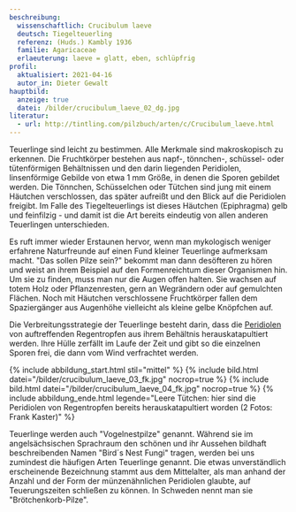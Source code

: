 ```yaml
---
beschreibung:
  wissenschaftlich: Crucibulum laeve
  deutsch: Tiegelteuerling
  referenz: (Huds.) Kambly 1936
  familie: Agaricaceae
  erlaeuterung: laeve = glatt, eben, schlüpfrig
profil:
  aktualisiert: 2021-04-16
  autor_in: Dieter Gewalt
hauptbild:
  anzeige: true
  datei: /bilder/crucibulum_laeve_02_dg.jpg
literatur:
  - url: http://tintling.com/pilzbuch/arten/c/Crucibulum_laeve.html
---
```

Teuerlinge sind leicht zu bestimmen. Alle Merkmale sind makroskopisch zu erkennen. Die Fruchtkörper bestehen aus napf-, tönnchen-, schüssel- oder tütenförmigen Behältnissen und den darin liegenden Peridiolen, linsenförmige Gebilde von etwa 1 mm Größe, in denen die Sporen gebildet werden. Die Tönnchen, Schüsselchen oder Tütchen sind jung mit einem Häutchen verschlossen, das später aufreißt und den Blick auf die Peridiolen freigibt. Im Falle des Tiegelteuerlings ist dieses Häutchen (Epiphragma) gelb und feinfilzig - und damit ist die Art bereits eindeutig von allen anderen Teuerlingen unterschieden.

Es ruft immer wieder Erstaunen hervor, wenn man mykologisch weniger erfahrene Naturfreunde auf einen Fund kleiner Teuerlinge aufmerksam macht. "Das sollen Pilze sein?" bekommt man dann desöfteren zu hören und weist an ihrem Beispiel auf den Formenreichtum dieser Organismen hin. Um sie zu finden, muss man nur die Augen offen halten. Sie wachsen auf totem Holz oder Pflanzenresten, gern an Wegrändern oder auf gemulchten Flächen. Noch mit Häutchen verschlossene Fruchtkörper fallen dem Spaziergänger aus Augenhöhe vielleicht als kleine gelbe Knöpfchen auf.

Die Verbreitungsstrategie der Teuerlinge besteht darin, dass die [Peridiolen](Peridiole "Glossar") von auftreffenden Regentropfen aus ihrem Behältnis herauskatapultiert werden. Ihre Hülle zerfällt im Laufe der Zeit und gibt so die einzelnen Sporen frei, die dann vom Wind verfrachtet werden.

{% include abbildung_start.html stil="mittel" %}
{% include bild.html datei="/bilder/crucibulum_laeve_03_fk.jpg" nocrop=true %}
{% include bild.html datei="/bilder/crucibulum_laeve_04_fk.jpg" nocrop=true %}
{% include abbildung_ende.html legende="Leere Tütchen: hier sind die Peridiolen von Regentropfen bereits herauskatapultiert worden  (2 Fotos: Frank Kaster)" %}

Teuerlinge werden auch "Vogelnestpilze" genannt. Während sie im angelsächsischen Sprachraum den schönen und ihr Aussehen bildhaft beschreibenden Namen "Bird´s Nest Fungi" tragen, werden bei uns zumindest die häufigen Arten Teuerlinge genannt. Die etwas unverständlich erscheinende Bezeichnung stammt aus dem Mittelalter, als man anhand der Anzahl und der Form der münzenähnlichen Peridiolen glaubte, auf Teuerungszeiten schließen zu können. In Schweden nennt man sie "Brötchenkorb-Pilze".
